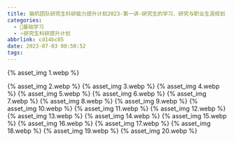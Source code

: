 ```yaml
---
title: 脑机团队研究生科研能力提升计划2023-第一讲-研究生的学习、研究与职业生涯规划
categories:
  - 🌙基础学习
  - ⭐研究生科研提升计划
abbrlink: cd14bc05
date: 2023-07-03 00:50:52
tags:
---
```


{% asset_img 1.webp %}

<!--more-->

{% asset_img 2.webp %}
{% asset_img 3.webp %}
{% asset_img 4.webp %}
{% asset_img 5.webp %}
{% asset_img 6.webp %}
{% asset_img 7.webp %}
{% asset_img 8.webp %}
{% asset_img 9.webp %}
{% asset_img 10.webp %}
{% asset_img 11.webp %}
{% asset_img 12.webp %}
{% asset_img 13.webp %}
{% asset_img 14.webp %}
{% asset_img 15.webp %}
{% asset_img 16.webp %}
{% asset_img 17.webp %}
{% asset_img 18.webp %}
{% asset_img 19.webp %}
{% asset_img 20.webp %}
